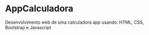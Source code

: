 # AppCalculadora
Desenvolvimento web de uma calculadora app usando: HTML, CSS, Bootstrap e Javascript

